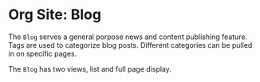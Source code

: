 # Org Site: Blog

The `Blog` serves a general porpose news and content publishing feature. Tags are used to categorize blog posts. Different categories can be pulled in on specific pages. 

The `Blog` has two views, list and full page display. 
